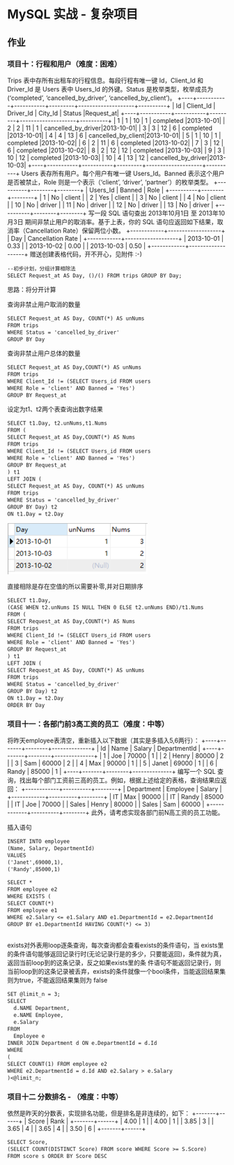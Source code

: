 # MySQL 实战 - 复杂项目

## 作业

### 项目十：行程和用户（难度：困难）
Trips 表中存所有出租车的行程信息。每段行程有唯一键 Id，Client_Id 和 Driver_Id 是 Users 表中 Users_Id 的外键。Status 是枚举类型，枚举成员为 (‘completed’, ‘cancelled_by_driver’, ‘cancelled_by_client’)。
+----+-----------+-----------+---------+--------------------+----------+
| Id | Client_Id | Driver_Id | City_Id |        Status      |Request_at|
+----+-----------+-----------+---------+--------------------+----------+
| 1  |     1     |    10     |    1    |     completed      |2013-10-01|
| 2  |     2     |    11     |    1    | cancelled_by_driver|2013-10-01|
| 3  |     3     |    12     |    6    |     completed      |2013-10-01|
| 4  |     4     |    13     |    6    | cancelled_by_client|2013-10-01|
| 5  |     1     |    10     |    1    |     completed      |2013-10-02|
| 6  |     2     |    11     |    6    |     completed      |2013-10-02|
| 7  |     3     |    12     |    6    |     completed      |2013-10-02|
| 8  |     2     |    12     |    12   |     completed      |2013-10-03|
| 9  |     3     |    10     |    12   |     completed      |2013-10-03| 
| 10 |     4     |    13     |    12   | cancelled_by_driver|2013-10-03|
+----+-----------+-----------+---------+--------------------+----------+
Users 表存所有用户。每个用户有唯一键 Users_Id。Banned 表示这个用户是否被禁止，Role 则是一个表示（‘client’, ‘driver’, ‘partner’）的枚举类型。
+----------+--------+--------+
| Users_Id | Banned |  Role  |
+----------+--------+--------+
|    1     |   No   | client |
|    2     |   Yes  | client |
|    3     |   No   | client |
|    4     |   No   | client |
|    10    |   No   | driver |
|    11    |   No   | driver |
|    12    |   No   | driver |
|    13    |   No   | driver |
+----------+--------+--------+
写一段 SQL 语句查出 2013年10月1日 至 2013年10月3日 期间非禁止用户的取消率。基于上表，你的 SQL 语句应返回如下结果，取消率（Cancellation Rate）保留两位小数。
+------------+-------------------+
|     Day    | Cancellation Rate |
+------------+-------------------+
| 2013-10-01 |       0.33        |
| 2013-10-02 |       0.00        |
| 2013-10-03 |       0.50        |
+------------+-------------------+
赠送创建表格代码，开不开心，见附件   :-) 

```mysql
--初步计划，分组计算相除法
SELECT Request_at AS Day, ()/() FROM trips GROUP BY Day;
```

思路：将分开计算

查询非禁止用户取消的数量

```mysql
SELECT Request_at AS Day, COUNT(*) AS unNums
FROM trips  
WHERE Status = 'cancelled_by_driver'
GROUP BY Day
```

查询非禁止用户总体的数量

```mysql
SELECT Request_at AS Day,COUNT(*) AS unNums
FROM trips
WHERE Client_Id != (SELECT Users_id FROM users 
WHERE Role = 'client' AND Banned = 'Yes')
GROUP BY Request_at
```

设定为t1、t2两个表查询出数字结果

```mysql
SELECT t1.Day, t2.unNums,t1.Nums 
FROM (
SELECT Request_at AS Day,COUNT(*) AS Nums
FROM trips
WHERE Client_Id != (SELECT Users_id FROM users 
WHERE Role = 'client' AND Banned = 'Yes')
GROUP BY Request_at
) t1
LEFT JOIN (
SELECT Request_at AS Day, COUNT(*) AS unNums
FROM trips  
WHERE Status = 'cancelled_by_driver'
GROUP BY Day) t2
ON t1.Day = t2.Day
```

![1551693241142](assets/1551693241142.png)

直接相除是存在空值的所以需要补零,并对日期排序

```mysql
SELECT t1.Day,
(CASE WHEN t2.unNums IS NULL THEN 0 ELSE t2.unNums END)/t1.Nums 
FROM (
SELECT Request_at AS Day,COUNT(*) AS Nums
FROM trips
WHERE Client_Id != (SELECT Users_id FROM users 
WHERE Role = 'client' AND Banned = 'Yes')
GROUP BY Request_at
) t1
LEFT JOIN (
SELECT Request_at AS Day, COUNT(*) AS unNums
FROM trips  
WHERE Status = 'cancelled_by_driver'
GROUP BY Day) t2
ON t1.Day = t2.Day
ORDER BY Day
```

### 项目十一：各部门前3高工资的员工（难度：中等）
将昨天employee表清空，重新插入以下数据（其实是多插入5,6两行）：
+----+-------+--------+--------------+
| Id | Name  | Salary | DepartmentId |
+----+-------+--------+--------------+
| 1  | Joe   | 70000  | 1            |
| 2  | Henry | 80000  | 2            |
| 3  | Sam   | 60000  | 2            |
| 4  | Max   | 90000  | 1            |
| 5  | Janet | 69000  | 1            |
| 6  | Randy | 85000  | 1            |
+----+-------+--------+--------------+
编写一个 SQL 查询，找出每个部门工资前三高的员工。例如，根据上述给定的表格，查询结果应返回：
+------------+----------+--------+
| Department | Employee | Salary |
+------------+----------+--------+
| IT         | Max      | 90000  |
| IT         | Randy    | 85000  |
| IT         | Joe      | 70000  |
| Sales      | Henry    | 80000  |
| Sales      | Sam      | 60000  |
+------------+----------+--------+
此外，请考虑实现各部门前N高工资的员工功能。

插入语句

```mysql
INSERT INTO employee
(Name, Salary, DepartmentId)
VALUES
('Janet',69000,1),
('Randy',85000,1)
```

```mysql
SELECT * 
FROM employee e2
WHERE EXISTS (
SELECT COUNT(*)
FROM employee e1
WHERE e2.Salary <= e1.Salary AND e1.DepartmentId = e2.DepartmentId
GROUP BY e1.DepartmentId HAVING COUNT(*) <= 3)


```

exists对外表用loop逐条查询，每次查询都会查看exists的条件语句，当 exists里的条件语句能够返回记录行时(无论记录行是的多少，只要能返回)，条件就为真，返回当前loop到的这条记录，反之如果exists里的条 件语句不能返回记录行，则当前loop到的这条记录被丢弃，exists的条件就像一个bool条件，当能返回结果集则为true，不能返回结果集则为 false

```mysql
SET @limit_n = 3;
SELECT
  d.NAME Department,
  e.NAME Employee,
  e.Salary
FROM
  Employee e
INNER JOIN Department d ON e.DepartmentId = d.Id
WHERE 
(
SELECT COUNT(1) FROM employee e2
WHERE e2.DepartmentId = d.Id AND e2.Salary > e.Salary
)<@limit_n;
```

### 项目十二  分数排名 - （难度：中等）
依然是昨天的分数表，实现排名功能，但是排名是非连续的，如下：
+-------+------+
| Score | Rank |
+-------+------+
| 4.00  | 1    |
| 4.00  | 1    |
| 3.85  | 3    |
| 3.65  | 4    |
| 3.65  | 4    |
| 3.50  | 6    |
+-------+------+

```mysql
SELECT Score, 
(SELECT COUNT(DISTINCT Score) FROM score WHERE Score >= S.Score)  
FROM score s ORDER BY Score DESC
```

